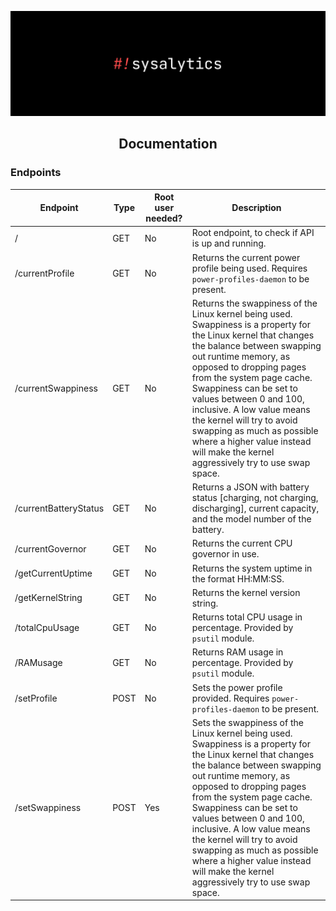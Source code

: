 ![Sysalytics](../assets/banner.png)
<p><h2 align="center">Documentation</h3></p>

### Endpoints

| Endpoint              | Type | Root user needed? | Description                                                                                                                                                                                                                                                                                                                                                                                                                                                 |
|-----------------------|------|-------------------|-------------------------------------------------------------------------------------------------------------------------------------------------------------------------------------------------------------------------------------------------------------------------------------------------------------------------------------------------------------------------------------------------------------------------------------------------------------|
| /                     | GET  | No                | Root endpoint, to check if API is up and running.                                                                                                                                                                                                                                                                                                                                                                                                           |
| /currentProfile       | GET  | No                | Returns the current power profile being used. Requires `power-profiles-daemon` to be present.                                                                                                                                                                                                                                                                                                                                                               |
| /currentSwappiness    | GET  | No                | Returns the swappiness of the Linux kernel being used. Swappiness is a property for the Linux kernel that changes the balance between swapping out runtime memory, as opposed to dropping pages from the system page cache. Swappiness can be set to values between 0 and 100, inclusive. A low value means the kernel will try to avoid swapping as much as possible where a higher value instead will make the kernel aggressively try to use swap space. |
| /currentBatteryStatus | GET  | No                | Returns a JSON with battery status [charging, not charging, discharging], current capacity, and the model number of the battery.                                                                                                                                                                                                                                                                                                                            |
| /currentGovernor      | GET  | No                | Returns the current CPU governor in use.                                                                                                                                                                                                                                                                                                                                                                                                                    |
| /getCurrentUptime     | GET  | No                | Returns the system uptime in the format HH:MM:SS.                                                                                                                                                                                                                                                                                                                                                                                                           |
| /getKernelString      | GET  | No                | Returns the kernel version string.                                                                                                                                                                                                                                                                                                                                                                                                                          |
| /totalCpuUsage        | GET  | No                | Returns total CPU usage in percentage. Provided by `psutil` module.                                                                                                                                                                                                                                                                                                                                                                                                                                |
| /RAMusage             | GET  | No                | Returns RAM usage in percentage. Provided by `psutil` module.                                                                                                                                                                                                                                                                                                                                                                                                                                |
| /setProfile           | POST | No                | Sets the power profile provided. Requires `power-profiles-daemon` to be present.                                                                                                                                                                                                                                                                                                                                                                            |
| /setSwappiness        | POST | Yes               | Sets the swappiness of the Linux kernel being used. Swappiness is a property for the Linux kernel that changes the balance between swapping out runtime memory, as opposed to dropping pages from the system page cache. Swappiness can be set to values between 0 and 100, inclusive. A low value means the kernel will try to avoid swapping as much as possible where a higher value instead will make the kernel aggressively try to use swap space.    |